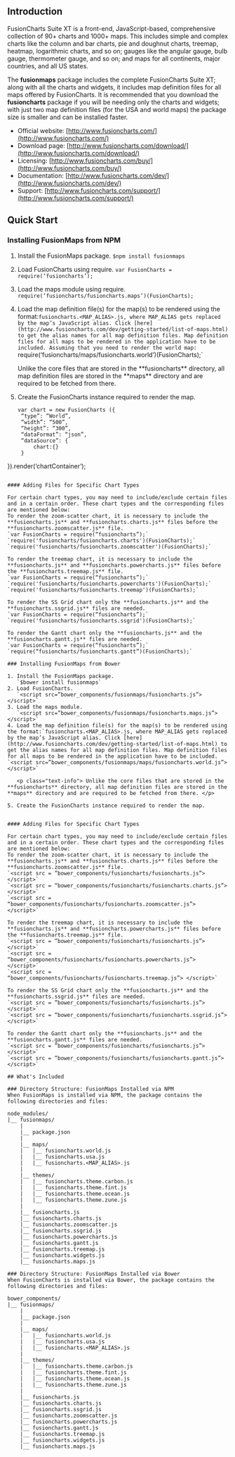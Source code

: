 ## Introduction

FusionCharts Suite XT is a front-end, JavaScript-based, comprehensive collection of 90+ charts and  1000+ maps. This includes simple and complex charts like the column and bar charts, pie and doughnut charts, treemap, heatmap, logarithmic charts, and so on; gauges like the angular gauge, bulb gauge, thermometer gauge, and so on; and maps for all continents, major countries, and all US states.

The **fusionmaps** package includes the complete FusionCharts Suite XT; along with all the charts and widgets, it includes map definition files for all maps offered by FusionCharts. 
It is recommended that you download the **fusioncharts** package if you will be needing only the charts and widgets; with just two map definition files (for the USA and world maps) the package size is smaller and can be installed faster.

* Official website: [http://www.fusioncharts.com/](http://www.fusioncharts.com/)
* Download page: [http://www.fusioncharts.com/download/](http://www.fusioncharts.com/download/)
* Licensing: [http://www.fusioncharts.com/buy/](http://www.fusioncharts.com/buy/)
* Documentation: [http://www.fusioncharts.com/dev/](http://www.fusioncharts.com/dev/)
* Support: [http://www.fusioncharts.com/support/](http://www.fusioncharts.com/support/)

## Quick Start

### Installing FusionMaps from NPM

1. Install the FusionMaps package.
   `$npm install fusionmaps`
2. Load FusionCharts using require.
   `var FusionCharts = require(‘fusioncharts’);`
3. Load the maps module using require.
   `require(‘fusioncharts/fusioncharts.maps’)(FusionCharts);`
4. Load the map definition file(s) for the map(s) to be rendered using the format:`fusioncharts.<MAP_ALIAS>.js, where MAP_ALIAS gets replaced by the map’s JavaScript alias. Click [here](http://www.fusioncharts.com/dev/getting-started/list-of-maps.html) to get the alias names for all map definition files. Map definition files for all maps to be rendered in the application have to be included.
   Assuming that you need to render the world map:
   `require(‘fusioncharts/maps/fusioncharts.world’)(FusionCharts);`

   <p class="text-info"> Unlike the core files that are stored in the **fusioncharts** directory, all map definition files are stored in the **maps** directory and are required to be fetched from there. </p>

5. Create the FusionCharts instance required to render the map.
   ```
   var chart = new FusionCharts ({
	“type”: “World”,
	“width”: “500”,
	“height”: “300”,
	“dataFormat”: “json”,
	“dataSource”: {
		chart:{}
	}
}).render(‘chartContainer’);
```

#### Adding Files for Specific Chart Types

For certain chart types, you may need to include/exclude certain files and in a certain order. These chart types and the corresponding files are mentioned below:
To render the zoom-scatter chart, it is necessary to include the **fusioncharts.js** and **fusioncharts.charts.js** files before the **fusioncharts.zoomscatter.js** file.
`var FusionCharts = require(“fusioncharts”);`
`require('fusioncharts/fusioncharts.charts')(FusionCharts);`
`require('fusioncharts/fusioncharts.zoomscatter')(FusionCharts);`

To render the treemap chart, it is necessary to include the **fusioncharts.js** and **fusioncharts.powercharts.js** files before the **fusioncharts.treemap.js** file.
`var FusionCharts = require(“fusioncharts”);`
`require('fusioncharts/fusioncharts.powercharts')(FusionCharts);`
`require('fusioncharts/fusioncharts.treemap')(FusionCharts);`

To render the SS Grid chart only the **fusioncharts.js** and the **fusioncharts.ssgrid.js** files are needed.
`var FusionCharts = require(“fusioncharts”);`
`require('fusioncharts/fusioncharts.ssgrid')(FusionCharts);`

To render the Gantt chart only the **fusioncharts.js** and the **fusioncharts.gantt.js** files are needed.
`var FusionCharts = require(“fusioncharts”);`
`require(“fusioncharts/fusioncharts.gantt”)(FusionCharts);`

### Installing FusionMaps from Bower

1. Install the FusionMaps package.
   `$bower install fusionmaps`
2. Load FusionCharts.
   `<script src=”bower_components/fusionmaps/fusioncharts.js”></script>`
3. Load the maps module.
   `<script src=”bower_components/fusionmaps/fusioncharts.maps.js”></script>`
4. Load the map definition file(s) for the map(s) to be rendered using the format:`fusioncharts.<MAP_ALIAS>.js, where MAP_ALIAS gets replaced by the map’s JavaScript alias. Click [here](http://www.fusioncharts.com/dev/getting-started/list-of-maps.html) to get the alias names for all map definition files. Map definition files for all maps to be rendered in the application have to be included.
`<script src=”bower_components/fusionmaps/maps/fusioncharts.world.js”></script>`

   <p class="text-info"> Unlike the core files that are stored in the **fusioncharts** directory, all map definition files are stored in the **maps** directory and are required to be fetched from there. </p>

5. Create the FusionCharts instance required to render the map.
   ```
   <script>
	new FusionCharts({
		“type”: “world”,
		“width”: “500”,
		“height”: “300”,
		“dataFormat”: “json”,
		“dataSource”: {
			chart:{}
		}
	}).render(‘chartContainer’);
</script>
```

#### Adding Files for Specific Chart Types

For certain chart types, you may need to include/exclude certain files and in a certain order. These chart types and the corresponding files are mentioned below:
To render the zoom-scatter chart, it is necessary to include the **fusioncharts.js** and **fusioncharts.charts.js** files before the **fusioncharts.zoomscatter.js** file.
`<script src = ”bower_components/fusioncharts/fusioncharts.js”> </script>`
`<script src = “bower_components/fusioncharts/fusioncharts.charts.js”> </script>`
`<script src = “bower_components/fusioncharts/fusioncharts.zoomscatter.js”> </script>`

To render the treemap chart, it is necessary to include the **fusioncharts.js** and **fusioncharts.powercharts.js** files before the **fusioncharts.treemap.js** file.
`<script src = ”bower_components/fusioncharts/fusioncharts.js”> </script>`
`<script src = “bower_components/fusioncharts/fusioncharts.powercharts.js”> </script>`
`<script src = “bower_components/fusioncharts/fusioncharts.treemap.js”> </script>`

To render the SS Grid chart only the **fusioncharts.js** and the **fusioncharts.ssgrid.js** files are needed.
`<script src = ”bower_components/fusioncharts/fusioncharts.js”> </script>`
`<script src = “bower_components/fusioncharts/fusioncharts.ssgrid.js”> </script>`

To render the Gantt chart only the **fusioncharts.js** and the **fusioncharts.gantt.js** files are needed.
`<script src = ”bower_components/fusioncharts/fusioncharts.js”> </script>`
`<script src = “bower_components/fusioncharts/fusioncharts.gantt.js”> </script>`

## What's Included

### Directory Structure: FusionMaps Installed via NPM
When FusionMaps is installed via NPM, the package contains the following directories and files:

node_modules/
|__ fusionmaps/
	|
	|__ package.json
	|
	|__ maps/
	|	|__ fusioncharts.world.js
	|	|__ fusioncharts.usa.js
	|	|__ fusioncharts.<MAP_ALIAS>.js
	|
	|__ themes/
	|	|__ fusioncharts.theme.carbon.js
	|	|__ fusioncharts.theme.fint.js
	|	|__ fusioncharts.theme.ocean.js
	|	|__ fusioncharts.theme.zune.js
	|
	|__ fusioncharts.js
	|__ fusioncharts.charts.js
	|__ fusioncharts.zoomscatter.js
	|__ fusioncharts.ssgrid.js
	|__ fusioncharts.powercharts.js
	|__ fusioncharts.gantt.js
	|__ fusioncharts.treemap.js
	|__ fusioncharts.widgets.js
	|__ fusioncharts.maps.js

### Directory Structure: FusionMaps Installed via Bower
When FusionCharts is installed via Bower, the package contains the following directories and files:

bower_components/
|__ fusionmaps/
	|
	|__ package.json
	|
	|__ maps/
	|	|__ fusioncharts.world.js
	|	|__ fusioncharts.usa.js
	|	|__ fusioncharts.<MAP_ALIAS>.js
	|
	|__ themes/
	|	|__ fusioncharts.theme.carbon.js
	|	|__ fusioncharts.theme.fint.js
	|	|__ fusioncharts.theme.ocean.js
	|	|__ fusioncharts.theme.zune.js
	|
	|__ fusioncharts.js
	|__ fusioncharts.charts.js
	|__ fusioncharts.ssgrid.js
	|__ fusioncharts.zoomscatter.js
	|__ fusioncharts.powercharts.js
	|__ fusioncharts.gantt.js
	|__ fusioncharts.treemap.js
	|__ fusioncharts.widgets.js
	|__ fusioncharts.maps.js
